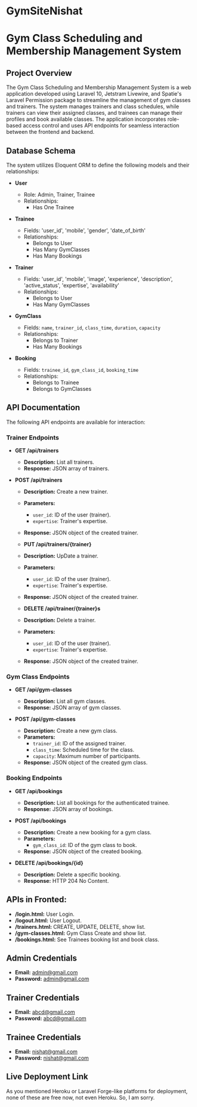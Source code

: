 # GymSiteNishat

# Gym Class Scheduling and Membership Management System

## Project Overview
The Gym Class Scheduling and Membership Management System is a web application developed using Laravel 10, Jetstram Livewire, and Spatie's Laravel Permission package to streamline the management of gym classes and trainers. The system manages trainers and class schedules, while trainers can view their assigned classes, and trainees can manage their profiles and book available classes. The application incorporates role-based access control and uses API endpoints for seamless interaction between the frontend and backend.

## Database Schema
The system utilizes Eloquent ORM to define the following models and their relationships:

- **User**
  - Role: Admin, Trainer, Trainee
  - Relationships:
    - Has One Trainee
   
- **Trainee**
  - Fields: 'user_id', 'mobile', 'gender', 'date_of_birth'
  - Relationships:
    - Belongs to User
    - Has Many GymClasses
    - Has Many Bookings

- **Trainer**
  - Fields: 'user_id', 'mobile', 'image', 'experience', 'description', 'active_status', 'expertise', 'availability'
  - Relationships:
    - Belongs to User
    - Has Many GymClasses

- **GymClass**
  - Fields: `name`, `trainer_id`, `class_time`, `duration`, `capacity`
  - Relationships:
    - Belongs to Trainer
    - Has Many Bookings

- **Booking**
  - Fields: `trainee_id`, `gym_class_id`, `booking_time`
  - Relationships:
    - Belongs to Trainee
    - Belongs to GymClasses

## API Documentation
The following API endpoints are available for interaction:

### Trainer Endpoints
- **GET /api/trainers**
  - **Description:** List all trainers.
  - **Response:** JSON array of trainers.

- **POST /api/trainers**
  - **Description:** Create a new trainer.
  - **Parameters:** 
    - `user_id`: ID of the user (trainer).
    - `expertise`: Trainer's expertise.
  - **Response:** JSON object of the created trainer.
 
  - **PUT /api/trainers/{trainer}**
  - **Description:** UpDate a trainer.
  - **Parameters:** 
    - `user_id`: ID of the user (trainer).
    - `expertise`: Trainer's expertise.
  - **Response:** JSON object of the created trainer.
 
  - **DELETE /api/trainer/{trainer}s**
  - **Description:** Delete a trainer.
  - **Parameters:** 
    - `user_id`: ID of the user (trainer).
    - `expertise`: Trainer's expertise.
  - **Response:** JSON object of the created trainer.

### Gym Class Endpoints
- **GET /api/gym-classes**
  - **Description:** List all gym classes.
  - **Response:** JSON array of gym classes.

- **POST /api/gym-classes**
  - **Description:** Create a new gym class.
  - **Parameters:** 
    - `trainer_id`: ID of the assigned trainer.
    - `class_time`: Scheduled time for the class.
    - `capacity`: Maximum number of participants.
  - **Response:** JSON object of the created gym class.

### Booking Endpoints
- **GET /api/bookings**
  - **Description:** List all bookings for the authenticated trainee.
  - **Response:** JSON array of bookings.

- **POST /api/bookings**
  - **Description:** Create a new booking for a gym class.
  - **Parameters:** 
    - `gym_class_id`: ID of the gym class to book.
  - **Response:** JSON object of the created booking.

- **DELETE /api/bookings/{id}**
  - **Description:** Delete a specific booking.
  - **Response:** HTTP 204 No Content.

## APIs in Fronted:
- **/login.html:** User Login.
- **/logout.html:** User Logout.
- **/trainers.html:** CREATE, UPDATE, DELETE, show list.
- **/gym-classes.html:** Gym Class Create and show list.
- **/bookings.html:** See Trainees booking list and book class.


## Admin Credentials
- **Email:** admin@gmail.com
- **Password:** admin@gmail.com

## Trainer Credentials
- **Email:** abcd@gmail.com
- **Password:** abcd@gmail.com

## Trainee Credentials
- **Email:** nishat@gmail.com
- **Password:** nishat@gmail.com

## Live Deployment Link
As you mentioned Heroku or Laravel Forge-like platforms for deployment, none of these are free now, not even Heroku. So, I am sorry.

